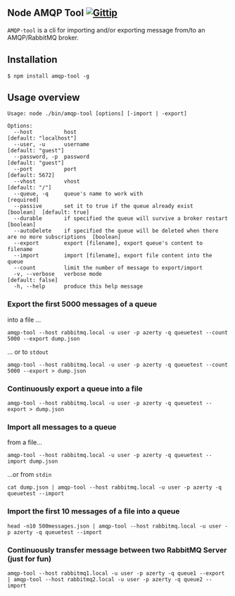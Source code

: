 Node AMQP Tool [![Gittip](http://badgr.co/gittip/fgribreau.png)](https://www.gittip.com/fgribreau/)
----------------

`AMQP-tool` is a cli for importing and/or exporting message from/to an AMQP/RabbitMQ broker.

## Installation

    $ npm install amqp-tool -g

## Usage overview

```
Usage: node ./bin/amqp-tool [options] [-import | -export]

Options:
  --host          host                                                                         [default: "localhost"]
  --user, -u      username                                                                     [default: "guest"]
  --password, -p  password                                                                     [default: "guest"]
  --port          port                                                                         [default: 5672]
  --vhost         vhost                                                                        [default: "/"]
  --queue, -q     queue's name to work with                                                    [required]
  --passive       set it to true if the queue already exist                                    [boolean]  [default: true]
  --durable       if specified the queue will survive a broker restart                         [boolean]
  --autoDelete    if specified the queue will be deleted when there are no more subscriptions  [boolean]
  --export        export [filename], export queue's content to filename
  --import        import [filename], export file content into the queue
  --count         limit the number of message to export/import
  -v, --verbose   verbose mode                                                                 [default: false]
  -h, --help      produce this help message
```

### Export the first 5000 messages of a queue
into a file ...

    amqp-tool --host rabbitmq.local -u user -p azerty -q queuetest --count 5000 --export dump.json

... or to `stdout`

    amqp-tool --host rabbitmq.local -u user -p azerty -q queuetest --count 5000 --export > dump.json



### Continuously export a queue into a file

    amqp-tool --host rabbitmq.local -u user -p azerty -q queuetest --export > dump.json



### Import all messages to a queue
from a file...

    amqp-tool --host rabbitmq.local -u user -p azerty -q queuetest --import dump.json

...or from `stdin`

    cat dump.json | amqp-tool --host rabbitmq.local -u user -p azerty -q queuetest --import


### Import the first 10 messages of a file into a queue

    head -n10 500messages.json | amqp-tool --host rabbitmq.local -u user -p azerty -q queuetest --import


### Continuously transfer message between two RabbitMQ Server (just for fun)

    amqp-tool --host rabbitmq1.local -u user -p azerty -q queue1 --export | amqp-tool --host rabbitmq2.local -u user -p azerty -q queue2 --import

